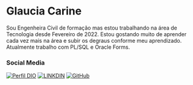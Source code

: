 # Glaucia Carine
Sou Engenheira Civil de formação mas estou trabalhando na área de Tecnologia desde Fevereiro de 2022. 
Estou gostando muito de aprender cada vez mais na área e subir os degraus conforme meu aprendizado.
Atualmente trabalho com PL/SQL e Oracle Forms.

### Social Media
[![Perfil DIO](https://img.shields.io/badge/DIO/PERFIL-darkblue)](https://web.dio.me/users/glauciacarine)
[![LINKDIN](https://img.shields.io/badge/Linkdin-blue)](https://www.linkedin.com/in/glaucia-carine-tasso-dos-santos-11872b22a/)
[![GitHub](https://img.shields.io/badge/GitHub-black)](https://github.com/glauciacarine)
